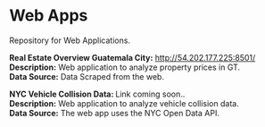 # Web Apps
Repository for Web Applications.<br/>

<b>Real Estate Overview Guatemala City:</b> http://54.202.177.225:8501/<br/> 
<b>Description:</b> Web application to analyze property prices in GT.<br/>
<b>Data Source:</b> Data Scraped from the web.

<b>NYC Vehicle Collision Data: </b>Link coming soon..<br/> 
<b>Description:</b> Web application to analyze vehicle collision data.<br/>
<b>Data Source:</b> The web app uses the NYC Open Data API.

